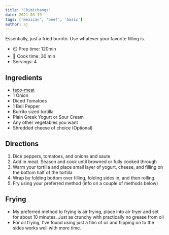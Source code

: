 ```yaml
---
title: "Chimichanga"
date: 2021-03-19
tags: ['mexican', 'beef', 'basic']
author: aj
---
```


Essentially, just a fried burrito. Use whatever your favorite filling is.

- ⏲️ Prep time: 120min
- 🍳 Cook time: 30 min
- Servings: 4

## Ingredients

- [taco-meat](/taco-meat)
- 1 Onion
- Diced Tomatoes
- 1 Bell Pepper
- Burrito sized tortilla
- Plain Greek Yogurt or Sour Cream
- Any other vegetables you want
- Shredded cheese of choice (Optional)

## Directions

1. Dice peppers, tomatoes, and onions and saute
2. Add in meat. Season and cook until browned or fully cooked through
3. Warm your tortilla and  place small layer of yogurt, cheese, and filling on the bottom half of the tortilla
4. Wrap by folding bottom over filling, folding sides in, and then rolling.
5. Fry using your preferred method (info on a couple of methods below)

## Frying
* My preferred method to frying is air frying, place into air fryer and set for about 10 minutes. Just as crunchy with practically no grease from oil
* For oil frying, I've found using just a film of oil and flipping on to the sides works well with more time.
